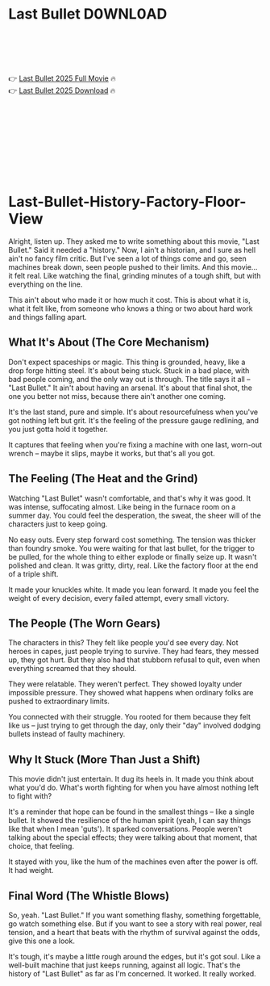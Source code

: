 # Last Bullet D0WNL0AD

<br><br><br><br>


👉 <a href="https://Mario-freakhealthcyte1988.github.io/siouzzygtr/">Last Bullet 2025 Full Movie</a> 🔥
<br>
👉 <a href="https://Mario-freakhealthcyte1988.github.io/siouzzygtr/">Last Bullet 2025 Download</a> 🔥


<br><br><br><br><br><br><br><br>



# Last-Bullet-History-Factory-Floor-View

Alright, listen up. They asked me to write something about this movie, "Last Bullet." Said it needed a "history." Now, I ain't a historian, and I sure as hell ain't no fancy film critic. But I've seen a lot of things come and go, seen machines break down, seen people pushed to their limits. And this movie... it felt real. Like watching the final, grinding minutes of a tough shift, but with everything on the line.

This ain't about who made it or how much it cost. This is about what it is, what it felt like, from someone who knows a thing or two about hard work and things falling apart.

## What It's About (The Core Mechanism)

Don't expect spaceships or magic. This thing is grounded, heavy, like a drop forge hitting steel. It's about being stuck. Stuck in a bad place, with bad people coming, and the only way out is through. The title says it all – "Last Bullet." It ain't about having an arsenal. It's about that final shot, the one you better not miss, because there ain't another one coming.

   It's the last stand, pure and simple.
   It's about resourcefulness when you've got nothing left but grit.
   It's the feeling of the pressure gauge redlining, and you just gotta hold it together.

It captures that feeling when you're fixing a machine with one last, worn-out wrench – maybe it slips, maybe it works, but that's all you got.

## The Feeling (The Heat and the Grind)

Watching "Last Bullet" wasn't comfortable, and that's why it was good. It was intense, suffocating almost. Like being in the furnace room on a summer day. You could feel the desperation, the sweat, the sheer will of the characters just to keep going.

   No easy outs. Every step forward cost something.
   The tension was thicker than foundry smoke. You were waiting for that last bullet, for the trigger to be pulled, for the whole thing to either explode or finally seize up.
   It wasn't polished and clean. It was gritty, dirty, real. Like the factory floor at the end of a triple shift.

It made your knuckles white. It made you lean forward. It made you feel the weight of every decision, every failed attempt, every small victory.

## The People (The Worn Gears)

The characters in this? They felt like people you'd see every day. Not heroes in capes, just people trying to survive. They had fears, they messed up, they got hurt. But they also had that stubborn refusal to quit, even when everything screamed that they should.

   They were relatable. They weren't perfect.
   They showed loyalty under impossible pressure.
   They showed what happens when ordinary folks are pushed to extraordinary limits.

You connected with their struggle. You rooted for them because they felt like us – just trying to get through the day, only their "day" involved dodging bullets instead of faulty machinery.

## Why It Stuck (More Than Just a Shift)

This movie didn't just entertain. It dug its heels in. It made you think about what you'd do. What's worth fighting for when you have almost nothing left to fight with?

   It's a reminder that hope can be found in the smallest things – like a single bullet.
   It showed the resilience of the human spirit (yeah, I can say things like that when I mean 'guts').
   It sparked conversations. People weren't talking about the special effects; they were talking about that moment, that choice, that feeling.

It stayed with you, like the hum of the machines even after the power is off. It had weight.

## Final Word (The Whistle Blows)

So, yeah. "Last Bullet." If you want something flashy, something forgettable, go watch something else. But if you want to see a story with real power, real tension, and a heart that beats with the rhythm of survival against the odds, give this one a look.

It's tough, it's maybe a little rough around the edges, but it's got soul. Like a well-built machine that just keeps running, against all logic. That's the history of "Last Bullet" as far as I'm concerned. It worked. It really worked.


